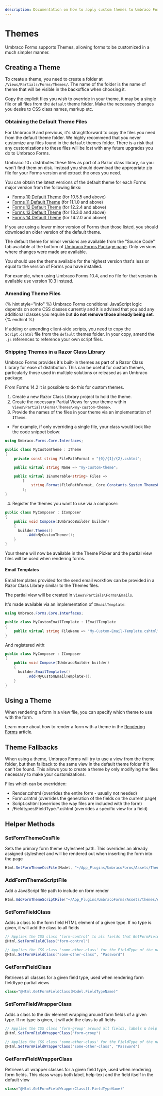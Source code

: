 ```yaml
---
description: Documentation on how to apply custom themes to Umbraco Forms
---
```


# Themes

Umbraco Forms supports Themes, allowing forms to be customized in a much simpler manner.

## Creating a Theme

To create a theme, you need to create a folder at `/Views/Partials/Forms/Themes/`. The name of the folder is the name of theme that will be visible in the backoffice when choosing it.

Copy the explicit files you wish to override in your theme, it may be a single file or all files from the `default` theme folder. Make the necessary changes you desire to CSS class names, markup etc.

### Obtaining the Default Theme Files

For Umbraco 9 and previous, it's straightforward to copy the files you need from the default theme folder. We highly recommend that you never customize any files found in the `default` themes folder. There is a risk that any customizations to these files will be lost with any future upgrades you do to Umbraco Forms.

Umbraco 10+ distributes these files as part of a Razor class library, so you won't find them on disk. Instead you should download the appropriate zip file for your Forms version and extract the ones you need.

You can obtain the latest versions of the default theme for each Forms major version from the following links:

* [Forms 10 Default Theme](https://umbra.co/umbraco-forms-default-theme) (for 10.5.5 and above)
* [Forms 11 Default Theme](https://umbra.co/umbraco-forms-default-theme-11) (for 11.1.0 and above)
* [Forms 12 Default Theme](https://umbra.co/umbraco-forms-default-theme-12) (for 12.2.4 and above)
* [Forms 13 Default Theme](https://umbra.co/umbraco-forms-default-theme-13) (for 13.3.0 and above)
* [Forms 14 Default Theme](https://umbra.co/umbraco-forms-default-theme-14) (for 14.2.0 and above)

If you are using a lower minor version of Forms than those listed, you should download an older version of the default theme.

The default theme for minor versions are available from the "Source Code" tab available at the bottom of [Umbraco Forms Package page](https://our.umbraco.com/packages/developer-tools/umbraco-forms/). Only versions where changes were made are available.

You should use the theme available for the highest version that's less or equal to the version of Forms you have installed.

For example, when using Umbraco Forms 10.4, and no file for that version is available use version 10.3 instead.

### Amending Theme Files

{% hint style="info" %}
Umbraco Forms conditional JavaScript logic depends on some CSS classes currently and it is advised that you add any additional classes you require but **do not remove those already being set**.
{% endhint %}

If adding or amending client-side scripts, you need to copy the `Script.cshtml` file from the `default` themes folder. In your copy, amend the `.js` references to reference your own script files.

### Shipping Themes in a Razor Class Library

Umbraco Forms provides it's built-in themes as part of a Razor Class Library for ease of distribution. This can be useful for custom themes, particularly those used in multiple solutions or released as an Umbraco package.

From Forms 14.2 it is possible to do this for custom themes.

1. Create a new Razor Class Library project to hold the theme.
2. Create the necessary Partial Views for your theme within `Views\Partials\Forms\Themes\<my-custom-theme>`.
3. Provide the names of the files in your theme via an implementation of `ITheme`.
  * For example, if only overriding a single file, your class would look like the code snippet below:

```csharp
using Umbraco.Forms.Core.Interfaces;

public class MyCustomTheme : ITheme
{
    private const string FilePathFormat = "{0}/{1}/{2}.cshtml";

    public virtual string Name => "my-custom-theme";

    public virtual IEnumerable<string> Files =>
        [
            string.Format(FilePathFormat, Core.Constants.System.ThemesPath, Name, "FieldTypes/FieldType.Textfield"),
        ];
}
```

4. Register the themes you want to use via a composer:

```csharp
public class MyComposer : IComposer
{
    public void Compose(IUmbracoBuilder builder)
    {
      builder.Themes()
          .Add<MyCustomTheme>();
    }
}
```

Your theme will now be available in the Theme Picker and the partial view files will be used when rendering forms.

#### Email Templates

Email templates provided for the send email workflow can be provided in a Razor Class Library similar to the Themes files.

The partial view will be created in `Views\Partials\Forms\Emails`.

It's made available via an implementation of `IEmailTemplate`:

```csharp
using Umbraco.Forms.Core.Interfaces;

public class MyCustomEmailTemplate : IEmailTemplate
{
    public virtual string FileName => "My-Custom-Email-Template.cshtml";
}
```

And registered with:

```csharp
public class MyComposer : IComposer
{
    public void Compose(IUmbracoBuilder builder)
    {
      builder.EmailTemplates()
          .Add<MyCustomEmailTemplate>();
    }
}
```

## Using a Theme

When rendering a form in a view file, you can specify which theme to use with the form.

Learn more about how to render a form with a theme in the [Rendering Forms](./rendering-forms.md) article.

## Theme Fallbacks

When using a theme, Umbraco Forms will try to use a view from the theme folder, but then fallback to the same view in the default theme folder if it can't be found. This allows you to create a theme by only modifying the files necessary to make your customizations.

Files which can be overridden:

* Render.cshtml (overrides the entire form - usually not needed)
* Form.cshtml (overrides the generation of the fields on the current page)
* Script.cshtml (overrides the way files are included with the form)
* /Fieldtypes/FieldType.\*.cshtml (overrides a specific view for a field)

## Helper Methods

### SetFormThemeCssFile

Sets the primary form theme stylesheet path. This overrides an already assigned stylesheet and will be rendered out when inserting the form into the page

```csharp
Html.SetFormThemeCssFile(Model, "~/App_Plugins/UmbracoForms/Assets/Themes/Default/style.css")
```

### AddFormThemeScriptFile

Add a JavaScript file path to include on form render

```csharp
Html.AddFormThemeScriptFile("~/App_Plugins/UmbracoForms/Assets/themes/default/umbracoforms.js");
```

### SetFormFieldClass

Adds a class to the form field HTML element of a given type. If no type is given, it will add the class to all fields

```csharp
// Applies the CSS class 'form-control' to all fields that GetFormFieldClass uses in FieldType views
@Html.SetFormFieldClass("form-control")

// Applies the CSS class 'some-other-class' for the FieldType of the name 'Password'
@Html.SetFormFieldClass("some-other-class", "Password")
```

### GetFormFieldClass

Retrieves all classes for a given field type, used when rendering form fieldtype partial views

```csharp
class="@Html.GetFormFieldClass(Model.FieldTypeName)"
```

### SetFormFieldWrapperClass

Adds a class to the div element wrapping around form fields of a given type. If no type is given, it will add the class to all fields

```csharp
// Applies the CSS class 'form-group' around all fields, labels & help texts
@Html.SetFormFieldWrapperClass("form-group")

// Applies the CSS class 'some-other-class' for the FieldType of the name 'Password'
@Html.SetFormFieldWrapperClass("some-other-class", "Password")
```

### GetFormFieldWrapperClass

Retrieves all wrapper classes for a given field type, used when rendering form fields. This class wraps both label, help-text and the field itself in the default view

```csharp
class="@Html.GetFormFieldWrapperClass(f.FieldTypeName)"
```

